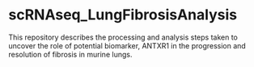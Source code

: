 # scRNAseq_LungFibrosisAnalysis
This repository describes the processing and analysis steps taken to uncover the role of potential biomarker, ANTXR1 in the progression and resolution of fibrosis in murine lungs.
